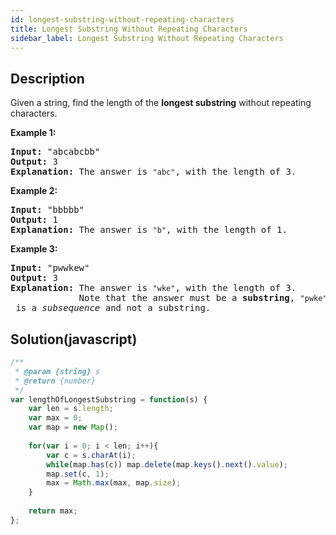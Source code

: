 ```yaml
---
id: longest-substring-without-repeating-characters
title: Longest Substring Without Repeating Characters
sidebar_label: Longest Substring Without Repeating Characters
---
```

## Description
<div class="description">
<p>Given a string, find the length of the <b>longest substring</b> without repeating characters.</p>

<div>
<p><strong>Example 1:</strong></p>

<pre>
<strong>Input: </strong><span id="example-input-1-1">&quot;abcabcbb&quot;</span>
<strong>Output: </strong><span id="example-output-1">3 
<strong>Explanation:</strong></span> The answer is <code>&quot;abc&quot;</code>, with the length of 3. 
</pre>

<div>
<p><strong>Example 2:</strong></p>

<pre>
<strong>Input: </strong><span id="example-input-2-1">&quot;bbbbb&quot;</span>
<strong>Output: </strong><span id="example-output-2">1
</span><span id="example-output-1"><strong>Explanation: </strong>T</span>he answer is <code>&quot;b&quot;</code>, with the length of 1.
</pre>

<div>
<p><strong>Example 3:</strong></p>

<pre>
<strong>Input: </strong><span id="example-input-3-1">&quot;pwwkew&quot;</span>
<strong>Output: </strong><span id="example-output-3">3
</span><span id="example-output-1"><strong>Explanation: </strong></span>The answer is <code>&quot;wke&quot;</code>, with the length of 3. 
             Note that the answer must be a <b>substring</b>, <code>&quot;pwke&quot;</code> is a <i>subsequence</i> and not a substring.
</pre>
</div>
</div>
</div>

</div>

## Solution(javascript)
```javascript
/**
 * @param {string} s
 * @return {number}
 */
var lengthOfLongestSubstring = function(s) {
    var len = s.length;
    var max = 0;
    var map = new Map();
    
    for(var i = 0; i < len; i++){
        var c = s.charAt(i);
        while(map.has(c)) map.delete(map.keys().next().value);
        map.set(c, 1);
        max = Math.max(max, map.size);
    }
    
    return max;
};
```